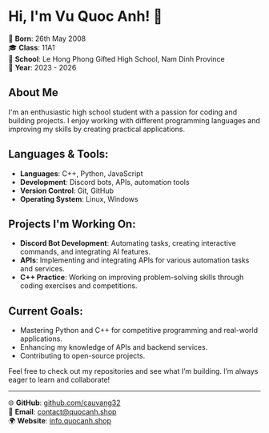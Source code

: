 # Hi, I'm Vu Quoc Anh! 👋

🎉 **Born**: 26th May 2008  
🎓 **Class**: 11A1  
🏫 **School**: Le Hong Phong Gifted High School, Nam Dinh Province  
📅 **Year**: 2023 - 2026  

## About Me
I'm an enthusiastic high school student with a passion for coding and building projects. I enjoy working with different programming languages and improving my skills by creating practical applications.

## Languages & Tools:
- **Languages**: C++, Python, JavaScript
- **Development**: Discord bots, APIs, automation tools
- **Version Control**: Git, GitHub
- **Operating System**: Linux, Windows

## Projects I'm Working On:
- **Discord Bot Development**: Automating tasks, creating interactive commands, and integrating AI features.
- **APIs**: Implementing and integrating APIs for various automation tasks and services.
- **C++ Practice**: Working on improving problem-solving skills through coding exercises and competitions.

## Current Goals:
- Mastering Python and C++ for competitive programming and real-world applications.
- Enhancing my knowledge of APIs and backend services.
- Contributing to open-source projects.

Feel free to check out my repositories and see what I’m building. I’m always eager to learn and collaborate!

---

🌐 **GitHub**: [github.com/cauvang32](https://github.com/cauvang32)  
📧 **Email**: contact@quocanh.shop  
🌍 **Website**: [info.quocanh.shop](https://info.quocanh.shop)
